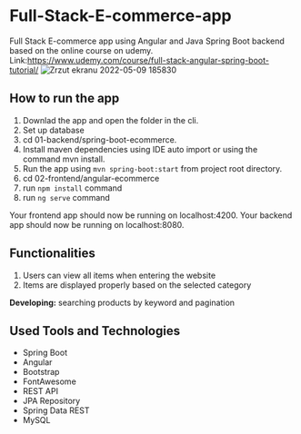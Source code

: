 # Full-Stack-E-commerce-app
Full Stack E-commerce app using Angular and Java Spring Boot backend based on the online course on udemy.
Link:https://www.udemy.com/course/full-stack-angular-spring-boot-tutorial/
![Zrzut ekranu 2022-05-09 185830](https://user-images.githubusercontent.com/99674392/167460091-2dc5a4d0-34bf-47e9-9bdc-b33994af9b9f.png)


## How to run the app
1. Downlad the app and open the folder in the cli.
2. Set up database
3. cd 01-backend/spring-boot-ecommerce.
4. Install maven dependencies using IDE auto import or using the command mvn install.
5. Run the app using `mvn spring-boot:start` from project root directory.
6. cd 02-frontend/angular-ecommerce
7. run `npm install` command
8. run `ng serve` command

Your frontend app should now be running on localhost:4200. Your backend app should now be running on localhost:8080.

## Functionalities
1. Users can view all items when entering the website
2. Items are displayed properly based on the selected category

**Developing:** searching products by keyword and pagination

## Used Tools and Technologies
 - Spring Boot
 - Angular
 - Bootstrap
 - FontAwesome
 - REST API
 - JPA Repository
 - Spring Data REST
 - MySQL

